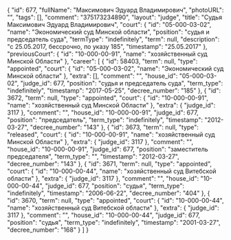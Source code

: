 {
    "id": 677,
    "fullName": "Максимович Эдуард Владимирович",
    "photoURL": "",
    "tags": [],
    "comment": "375173234890",
    "layout": "judge",
    "title": "Судья Максимович Эдуард Владимирович",
    "court": {
        "id": "05-000-03-02",
        "name": "Экономический суд Минской области",
        "position": "судья и председатель суда",
        "termType": "indefinitely",
        "term": null,
        "description": "c 25.05.2017, бессрочно, по указу 185",
        "timestamp": "25.05.2017"
    },
    "previousCourt": {
        "id": "10-000-00-91",
        "name": "хозяйственный суд Минской Области"
    },
    "career": [
        {
            "id": 58403,
            "term": null,
            "type": "appointed",
            "court": {
                "id": "05-000-03-02",
                "name": "Экономический суд Минской области"
            },
            "extra": [],
            "comment": "",
            "house_id": "05-000-03-02",
            "judge_id": 677,
            "position": "судья и председатель суда",
            "term_type": "indefinitely",
            "timestamp": "2017-05-25",
            "decree_number": "185"
        },
        {
            "id": 3672,
            "term": null,
            "type": "appointed",
            "court": {
                "id": "10-000-00-91",
                "name": "хозяйственный суд Минской Области"
            },
            "extra": {
                "judge_id": 3117
            },
            "comment": "",
            "house_id": "10-000-00-91",
            "judge_id": 677,
            "position": "председатель",
            "term_type": "indefinitely",
            "timestamp": "2012-03-27",
            "decree_number": "143"
        },
        {
            "id": 3673,
            "term": null,
            "type": "released",
            "court": {
                "id": "10-000-00-91",
                "name": "хозяйственный суд Минской Области"
            },
            "extra": {
                "judge_id": 3117
            },
            "comment": "",
            "house_id": "10-000-00-91",
            "judge_id": 677,
            "position": "заместитель председателя",
            "term_type": "",
            "timestamp": "2012-03-27",
            "decree_number": "143"
        },
        {
            "id": 3671,
            "term": null,
            "type": "appointed",
            "court": {
                "id": "10-000-00-44",
                "name": "хозяйственный суд Витебской области"
            },
            "extra": {
                "judge_id": 3117
            },
            "comment": "",
            "house_id": "10-000-00-44",
            "judge_id": 677,
            "position": "судья",
            "term_type": "indefinitely",
            "timestamp": "2006-06-22",
            "decree_number": "404"
        },
        {
            "id": 3670,
            "term": null,
            "type": "appointed",
            "court": {
                "id": "10-000-00-44",
                "name": "хозяйственный суд Витебской области"
            },
            "extra": {
                "judge_id": 3117
            },
            "comment": "",
            "house_id": "10-000-00-44",
            "judge_id": 677,
            "position": "судья",
            "term_type": "indefinitely",
            "timestamp": "2001-03-27",
            "decree_number": "168"
        }
    ]
}